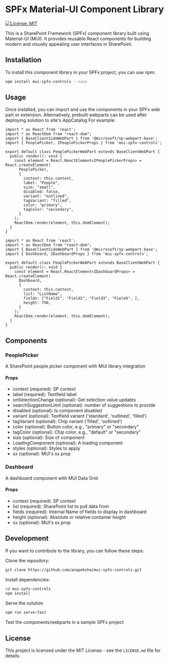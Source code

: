 # SPFx Material-UI Component Library

[![License: MIT](https://img.shields.io/badge/License-MIT-yellow.svg)](https://opensource.org/licenses/MIT)

This is a SharePoint Framework (SPFx) component library built using Material-UI (MUI). It provides reusable React components for building modern and visually appealing user interfaces in SharePoint.

## Installation

To install this component library in your SPFx project, you can use npm:

```bash
npm install mui-spfx-controls --save
```

## Usage

Once installed, you can import and use the components in your SPFx web part or extension. Alternatively, prebuilt webparts can be used after deploying solution to site's AppCatalog For example:

```JSX
import * as React from 'react';
import * as ReactDom from "react-dom";
import { BaseClientSideWebPart } from '@microsoft/sp-webpart-base';
import { PeoplePicker, IPeoplePickerProps } from 'mui-spfx-controls';

export default class PeoplePickerWebPart extends BaseClientWebPart {
  public render(): void {
    const element = React.ReactElement<IPeoplePickerProps> = React.createElement(
      PeoplePicker,
      {
        context: this.context,
        label: "People",
        size: "small",
        disabled: false,
        variant: "outlined",
        tagVariant: "filled",
        color: "primary",
        tagColor: "secondary",
      }
    );
    ReactDom.render(element, this.domElement);
  }
}
```

```JSX
import * as React from 'react';
import * as ReactDom from "react-dom";
import { BaseClientSideWebPart } from '@microsoft/sp-webpart-base';
import { Dashboard, IDashboardProps } from 'mui-spfx-controls';

export default class PeoplePickerWebPart extends BaseClientWebPart {
  public render(): void {
    const element = React.ReactElement<IDashboardProps> = React.createElement(
      Dashboard,
      {
        context: this.context,
        list: "ListName",
        fields: ["Field1", "Field2", "Field3", "Field4", ],
        height: 750,
      }
    );
    ReactDom.render(element, this.domElement);
  }
}
```

## Components

### PeoplePicker

A SharePoint people picker component with MUI library integration

#### Props

- context (required): SP context
- label (required): Textfield label
- onSelectionChange (optional): Get selection value updates
- searchSuggestionLimit (optional): number of suggestions to provide
- disabled (optional): Is component disabled
- variant (optional): Textfield variant ('standard', 'outlined', 'filled')
- tagVariant (optional): Chip variant ('filled', 'outlined')
- color (optional): Button color, e.g., "primary" or "secondary"
- tagColor (optional): Chip color, e.g., "default" or "secondary"
- size (optional): Size of component
- LoadingComponent (optional): A loading component
- styles (optional): Styles to apply
- sx (optional): MUI's sx prop

### Dashboard

A dashboard component with MUI Data Grid

#### Props

- context (required): SP context
- list (required): SharePoint list to pull data from
- fields (required): Internal Name of fields to display in dashboard
- height (optional): Absolute or relative container height
- sx (optional): MUI's sx prop

## Development

If you want to contribute to the library, you can follow these steps:

Clone the repository:

```bash
git clone https://github.com/anapeksha/mui-spfx-controls.git
```

Install dependencies:

```bash
cd mui-spfx-controls
npm install
```

Serve the solution

```bash
npm run serve:fast
```

Test the components/webparts in a sample SPFx project

## License

This project is licensed under the MIT License - see the `LICENSE.md` file for details.
